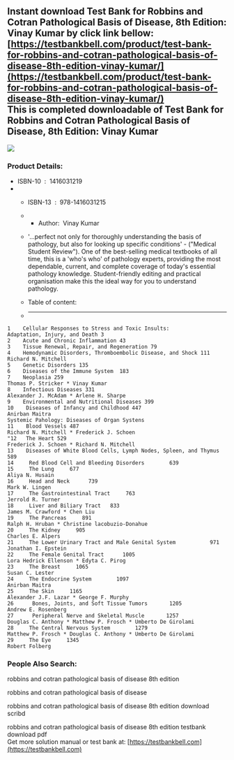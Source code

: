 Instant download **Test Bank for Robbins and Cotran Pathological Basis of Disease, 8th Edition: Vinay Kumar** by click link bellow:  
[https://testbankbell.com/product/test-bank-for-robbins-and-cotran-pathological-basis-of-disease-8th-edition-vinay-kumar/](https://testbankbell.com/product/test-bank-for-robbins-and-cotran-pathological-basis-of-disease-8th-edition-vinay-kumar/)  
This is completed downloadable of Test Bank for Robbins and Cotran Pathological Basis of Disease, 8th Edition: Vinay Kumar
--------------------------------------------------------------------------------------------------------------------------


![](https://testbankbell.com/wp-content/uploads/2023/05/robbins-and-cotran-pathological-basis-of-disease-vinay-kumar-8th-tb.jpg)
### Product Details:


* ISBN-10 ‏ : ‎ 1416031219
* * ISBN-13 ‏ : ‎ 978-1416031215
  * * Author:  Vinay Kumar
   
  * '...perfect not only for thoroughly understanding the basis of pathology, but also for looking up specific conditions' - ("Medical Student Review"). One of the best-selling medical textbooks of all time, this is a 'who's who' of pathology experts, providing the most dependable, current, and complete coverage of today's essential pathology knowledge. Student-friendly editing and practical organisation make this the ideal way for you to understand pathology.
  * Table of content:
  * -----------------
 
```
1    Cellular Responses to Stress and Toxic Insults:
Adaptation, Injury, and Death 3
2    Acute and Chronic Inflammation 43
3    Tissue Renewal, Repair, and Regeneration 79
4    Hemodynamic Disorders, Thromboembolic Disease, and Shock 111
Richard N. Mitchell
5    Genetic Disorders 135
6    Diseases of the Immune System  183
7    Neoplasia 259
Thomas P. Stricker * Vinay Kumar
8    Infectious Diseases 331
Alexander J. McAdam * Arlene H. Sharpe
9    Environmental and Nutritional Diseases 399
10    Diseases of Infancy and Childhood 447
Anirban Maitra
Systemic Pahology: Diseases of Organ Systens
11    Blood Vessels 487
Richard N. Mitchell * Frederick J. Schoen
"12   The Heart 529
Frederick J. Schoen * Richard N. Mitchell
13    Diseases of White Blood Cells, Lymph Nodes, Spleen, and Thymus 589
14     Red Blood Cell and Bleeding Disorders        639
15     The Lung     677
Aliya N. Husain
16     Head and Neck      739
Mark W. Lingen
17     The Gastrointestinal Tract     763
Jerrold R. Turner
18     Liver and Biliary Tract   833
James M. Crawford * Chen Liu
19     The Pancreas     891
Ralph H. Hruban * Christine lacobuzio-Donahue
20     The Kidney     905
Charles E. Alpers
21     The Lower Urinary Tract and Male Genital System           971
Jonathan I. Epstein
22     The Female Genital Tract      1005
Lora Hedrick Ellenson * Edyta C. Pirog
23     The Breast     1065
Susan C. Lester
24     The Endocrine System        1097
Anirban Maitra
25     The Skin     1165
Alexander J.F. Lazar * George F. Murphy
26      Bones, Joints, and Soft Tissue Tumors       1205
Andrew E. Rosenberg
27      Peripheral Nerve and Skeletal Muscle       1257
Douglas C. Anthony * Matthew P. Frosch * Umberto De Girolami
28     The Central Nervous System        1279
Matthew P. Frosch * Douglas C. Anthony * Umberto De Girolami
29     The Eye     1345
Robert Folberg

```

### People Also Search:


robbins and cotran pathological basis of disease 8th edition

robbins and cotran pathological basis of disease

robbins and cotran pathological basis of disease 8th edition download scribd

robbins and cotran pathological basis of disease 8th edition testbank download pdf  
 Get more solution manual or test bank at: [https://testbankbell.com](https://testbankbell.com)
